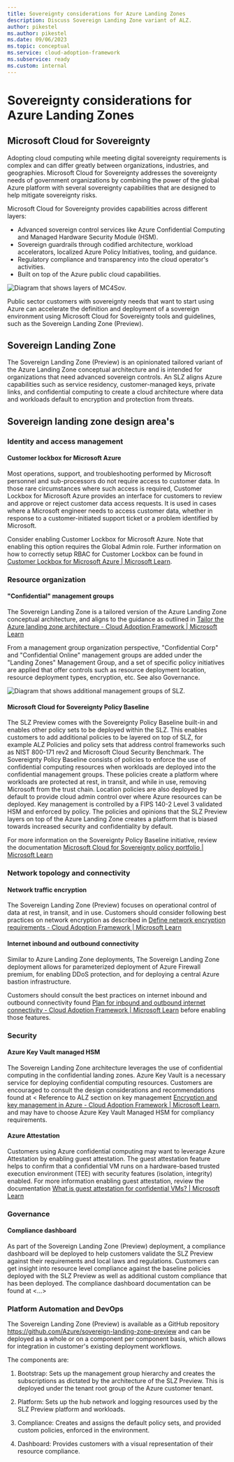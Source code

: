 ```yaml
---
title: Sovereignty considerations for Azure Landing Zones
description: Discuss Sovereign Landing Zone variant of ALZ.
author: pikestel
ms.author: pikestel
ms.date: 09/06/2023
ms.topic: conceptual
ms.service: cloud-adoption-framework
ms.subservice: ready
ms.custom: internal
---
```

# Sovereignty considerations for Azure Landing Zones

## Microsoft Cloud for Sovereignty

Adopting cloud computing while meeting digital sovereignty requirements is complex and can differ greatly between organizations, industries, and geographies. Microsoft Cloud for Sovereignty addresses the sovereignty needs of government organizations by combining the power of the global Azure platform with several sovereignty capabilities that are designed to help mitigate sovereignty risks.

Microsoft Cloud for Sovereignty provides capabilities across different layers:

* Advanced sovereign control services like Azure Confidential Computing and Managed Hardware Security Module (HSM).
* Sovereign guardrails through codified architecture, workload accelerators, localized Azure Policy Initiatives, tooling, and guidance.
* Regulatory compliance and transparency into the cloud operator\'s activities.
* Built on top of the Azure public cloud capabilities.

![Diagram that shows layers of MC4Sov.](./media/sovereign-landing-zone/sov-capabilities.png)

Public sector customers with sovereignty needs that want to start using Azure can accelerate the definition and deployment of a sovereign environment using Microsoft Cloud for Sovereignty tools and guidelines, such as the Sovereign Landing Zone (Preview).

## Sovereign Landing Zone

The Sovereign Landing Zone (Preview) is an opinionated tailored variant of the Azure Landing Zone conceptual architecture and is intended for organizations that need advanced sovereign controls. An SLZ aligns Azure capabilities such as service residency, customer-managed keys, private links, and confidential computing to create a cloud architecture where data and workloads default to encryption and protection from threats.

## Sovereign landing zone design area's

### Identity and access management

#### Customer lockbox for Microsoft Azure

Most operations, support, and troubleshooting performed by Microsoft personnel and sub-processors do not require access to customer data. In those rare circumstances where such access is required, Customer Lockbox for Microsoft Azure provides an interface for customers to review and approve or reject customer data access requests. It is used in cases where a Microsoft engineer needs to access customer data, whether in response to a customer-initiated support ticket or a problem identified by Microsoft.

Consider enabling Customer Lockbox for Microsoft Azure. Note that enabling this option requires the Global Admin role. Further information on how to correctly setup RBAC for Customer Lockbox can be found in [Customer Lockbox for Microsoft Azure \| Microsoft Learn](https://learn.microsoft.com/en-us/azure/security/fundamentals/customer-lockbox-overview).

### Resource organization

#### "Confidential" management groups

The Sovereign Landing Zone is a tailored version of the Azure Landing Zone conceptual architecture, and aligns to the guidance as outlined in [Tailor the Azure landing zone architecture - Cloud Adoption Framework \| Microsoft Learn](https://learn.microsoft.com/en-gb/azure/cloud-adoption-framework/ready/landing-zone/tailoring-alz)

From a management group organization perspective, "Confidential Corp" and "Confidential Online" management groups are added under the "Landing Zones" Management Group, and a set of specific policy initiatives are applied that offer controls such as resource deployment location, resource deployment types, encryption, etc. See also Governance.

![Diagram that shows additional management groups of SLZ.](./media/sovereign-landing-zone/sub-organization-slz.png)

#### Microsoft Cloud for Sovereignty Policy Baseline

The SLZ Preview comes with the Sovereignty Policy Baseline built-in and enables other policy sets to be deployed within the SLZ. This enables customers to add additional policies to be layered on top of SLZ, for example ALZ Policies and policy sets that address control frameworks such as NIST 800-171 rev2 and Microsoft Cloud Security Benchmark. The Sovereignty Policy Baseline consists of policies to enforce the use of confidential computing resources when workloads are deployed into the confidential management groups. These policies create a platform where workloads are protected at rest, in transit, and while in use, removing
Microsoft from the trust chain. Location policies are also deployed by default to provide cloud admin control over where Azure resources can be deployed. Key management is controlled by a FIPS 140-2 Level 3 validated HSM and enforced by policy. The policies and opinions that the SLZ Preview layers on top of the Azure Landing Zone creates a platform that is biased towards increased security and confidentiality by default.

For more information on the Sovereignty Policy Baseline initiative, review the documentation [Microsoft Cloud for Sovereignty policy portfolio \| Microsoft Learn](https://review.learn.microsoft.com/en-us/industry/sovereignty/policy-portfolio-baseline?branch=pr-en-us-950)

### Network topology and connectivity

#### Network traffic encryption

The Sovereign Landing Zone (Preview) focuses on operational control of data at rest, in transit, and in use. Customers should consider following best practices on network encryption as described in [Define network encryption requirements - Cloud Adoption Framework \| Microsoft Learn](https://learn.microsoft.com/en-us/azure/cloud-adoption-framework/ready/azure-best-practices/define-network-encryption-requirements)

#### Internet inbound and outbound connectivity

Similar to Azure Landing Zone deployments, The Sovereign Landing Zone deployment allows for parameterized deployment of Azure Firewall premium, for enabling DDoS protection, and for deploying a central Azure bastion infrastructure.

Customers should consult the best practices on internet inbound and outbound connectivity found [Plan for inbound and outbound internet connectivity - Cloud Adoption Framework \| Microsoft Learn](https://learn.microsoft.com/en-us/azure/cloud-adoption-framework/ready/azure-best-practices/plan-for-inbound-and-outbound-internet-connectivity) before enabling those features.

### Security

#### Azure Key Vault managed HSM
The Sovereign Landing Zone architecture leverages the use of confidential computing in the confidential landing zones. Azure Key
Vault is a necessary service for deploying confidential computing resources. Customers are encouraged to consult the design considerations and recommendations found at \< Reference to ALZ section on key management [Encryption and key management in Azure - Cloud Adoption Framework \| Microsoft Learn](https://learn.microsoft.com/en-us/azure/cloud-adoption-framework/ready/landing-zone/design-area/encryption-and-keys), and may have to choose Azure Key Vault Managed HSM for compliancy requirements.

#### Azure Attestation

Customers using Azure confidential computing may want to leverage Azure Attestation by enabling guest attestation. The guest attestation feature helps to confirm that a confidential VM runs on a hardware-based trusted execution environment (TEE) with security features (isolation, integrity) enabled.
For more information enabling guest attestation, review the documentation [What is guest attestation for confidential VMs? \|  Microsoft Learn](https://learn.microsoft.com/en-us/azure/confidential-computing/guest-attestation-confidential-vms)

### Governance

#### Compliance dashboard

As part of the Sovereign Landing Zone (Preview) deployment, a compliance dashboard will be deployed to help customers validate the SLZ Preview against their requirements and local laws and regulations. Customers can get insight into resource level compliance against the baseline policies deployed with the SLZ Preview as well as additional custom compliance that has been deployed. The compliance dashboard documentation can be found at <...>

### Platform Automation and DevOps

The Sovereign Landing Zone (Preview) is available as a GitHub repository <https://github.com/Azure/sovereign-landing-zone-preview> and can be deployed as a whole or on a component per component basis, which allows for integration in customer's existing deployment workflows.

The components are:

1. Bootstrap: Sets up the management group hierarchy and creates the subscriptions as dictated by the architecture of the SLZ Preview. This is deployed under the tenant root group of the Azure customer tenant.

2. Platform: Sets up the hub network and logging resources used by the SLZ Preview platform and workloads.

3. Compliance: Creates and assigns the default policy sets, and provided custom policies, enforced in the environment.

4. Dashboard: Provides customers with a visual representation of their resource compliance.
